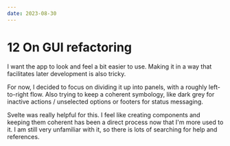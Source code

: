 ```yaml
---
date: 2023-08-30
---
```


# 12 On GUI refactoring

I want the app to look and feel a bit easier to use. Making it in a way that facilitates later development is also tricky.

For now, I decided to focus on dividing it up into panels, with a roughly left-to-right flow. Also trying to keep a coherent symbology, like dark grey for inactive actions / unselected options or footers for status messaging.

Svelte was really helpful for this. I feel like creating components and keeping them coherent has been a direct process now that I'm more used to it. I am still very unfamiliar with it, so there is lots of searching for help and references.
